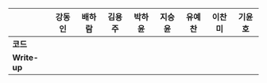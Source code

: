 |              | 강동인 | 배하람 | 김용주 | 박하윤 | 지승윤 | 유예찬 | 이찬미 | 기윤호 |
| ------------ | ------ | ------ | ------ | ------ | ------ | ------------ | ------------ | ------------ |
| **코드**     |||  |        |        |  |  |  | 
| **Write-up** |||  |        |        |  |  |  | 
